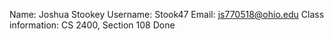 Name: Joshua Stookey
Username: Stook47
Email: js770518@ohio.edu
Class information: CS 2400, Section 108
Done